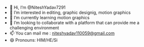 - 👋 Hi, I’m @NiteshYadav7291
- 👀 I’m interested in editing, graphic designig, motion graphics
- 🌱 I’m currently learning motion graphics
- 💞️ I’m looking to collaborate with a platform that can provide me a challenging environment 
- 📫 You can mail me : niteshyadav110059@gmail.com
- 😄 Pronouns: HIM/HE/Si

<!---
NiteshYadav7291/NiteshYadav7291 is a ✨ special ✨ repository because its `README.md` (this file) appears on your GitHub profile.
You can click the Preview link to take a look at your changes.
--->
